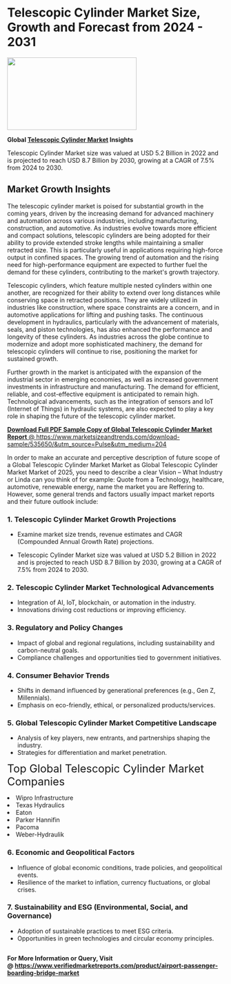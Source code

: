 <H1>Telescopic Cylinder Market Size, Growth and Forecast from 2024 - 2031</H1><img class="aligncenter size-medium wp-image-584254" src="https://thirdeyenews.in/wp-content/uploads/2024/09/Global-Market-Research-300x168.jpeg" alt="" width="300" height="168" /><p><strong>Global&nbsp;<a href="https://www.marketsizeandtrends.com/download-sample/535650/&amp;utm_source=Pulse&amp;utm_medium=204">Telescopic Cylinder Market</a> Insights</strong></p><p>Telescopic Cylinder Market size was valued at USD 5.2 Billion in 2022 and is projected to reach USD 8.7 Billion by 2030, growing at a CAGR of 7.5% from 2024 to 2030.</p><p><h2>Market Growth Insights</h2> <p>The telescopic cylinder market is poised for substantial growth in the coming years, driven by the increasing demand for advanced machinery and automation across various industries, including manufacturing, construction, and automotive. As industries evolve towards more efficient and compact solutions, telescopic cylinders are being adopted for their ability to provide extended stroke lengths while maintaining a smaller retracted size. This is particularly useful in applications requiring high-force output in confined spaces. The growing trend of automation and the rising need for high-performance equipment are expected to further fuel the demand for these cylinders, contributing to the market's growth trajectory.</p> <p><a href="#"></a></p> <p>Telescopic cylinders, which feature multiple nested cylinders within one another, are recognized for their ability to extend over long distances while conserving space in retracted positions. They are widely utilized in industries like construction, where space constraints are a concern, and in automotive applications for lifting and pushing tasks. The continuous development in hydraulics, particularly with the advancement of materials, seals, and piston technologies, has also enhanced the performance and longevity of these cylinders. As industries across the globe continue to modernize and adopt more sophisticated machinery, the demand for telescopic cylinders will continue to rise, positioning the market for sustained growth.</p> <p>Further growth in the market is anticipated with the expansion of the industrial sector in emerging economies, as well as increased government investments in infrastructure and manufacturing. The demand for efficient, reliable, and cost-effective equipment is anticipated to remain high. Technological advancements, such as the integration of sensors and IoT (Internet of Things) in hydraulic systems, are also expected to play a key role in shaping the future of the telescopic cylinder market.</p> <p><a href="#"></p><p><span class=""><strong>Download Full PDF Sample Copy of Global Telescopic Cylinder Market Report</strong> @ <a href="https://www.marketsizeandtrends.com/download-sample/535650/&amp;utm_source=Pulse&amp;utm_medium=204" target="_blank">https://www.marketsizeandtrends.com/download-sample/535650/&amp;utm_source=Pulse&amp;utm_medium=204</a></span></p><p>In order to make an accurate and perceptive description of future scope of a Global&nbsp;Telescopic Cylinder Market Market as Global&nbsp;Telescopic Cylinder Market Market of 2025, you need to describe a clear Vision &ndash; What Industry or Linda can you think of for example: Quote from a Technology, healthcare, automotive, renewable energy, name the market you are Reffering to. However, some general trends and factors usually impact market reports and their future outlook include:</p><h3>1.&nbsp;<strong>Telescopic Cylinder Market Growth Projections</strong></h3><ul><li>Examine market size trends, revenue estimates and CAGR (Compounded Annual Growth Rate) projections.</li><li><p>Telescopic Cylinder Market size was valued at USD 5.2 Billion in 2022 and is projected to reach USD 8.7 Billion by 2030, growing at a CAGR of 7.5% from 2024 to 2030.</p></li></ul><h3>2.&nbsp;<strong>Telescopic Cylinder Market Technological Advancements</strong></h3><ul><li>Integration of AI, IoT, blockchain, or automation in the industry.</li><li>Innovations driving cost reductions or improving efficiency.</li></ul><h3>3.&nbsp;<strong>Regulatory and Policy Changes</strong></h3><ul><li>Impact of global and regional regulations, including sustainability and carbon-neutral goals.</li><li>Compliance challenges and opportunities tied to government initiatives.</li></ul><h3>4.&nbsp;<strong>Consumer Behavior Trends</strong></h3><ul><li>Shifts in demand influenced by generational preferences (e.g., Gen Z, Millennials).</li><li>Emphasis on eco-friendly, ethical, or personalized products/services.</li></ul><h3>5.&nbsp;<strong>Global Telescopic Cylinder Market Competitive Landscape</strong></h3><ul><li>Analysis of key players, new entrants, and partnerships shaping the industry.</li><li>Strategies for differentiation and market penetration.</li></ul><p data-pm-slice="1 1 []"><span style="color: inherit; font-family: inherit; font-size: 25px;">Top Global Telescopic Cylinder Market Companies</span></p><div class="" data-test-id=""><p><li>Wipro Infrastructure</li><li> Texas Hydraulics</li><li> Eaton</li><li> Parker Hannifin</li><li> Pacoma</li><li> Weber-Hydraulik</li></p></div><h3>6.&nbsp;<strong>Economic and Geopolitical Factors</strong></h3><ul><li>Influence of global economic conditions, trade policies, and geopolitical events.</li><li>Resilience of the market to inflation, currency fluctuations, or global crises.</li></ul><h3>7.&nbsp;<strong>Sustainability and ESG (Environmental, Social, and Governance)</strong></h3><ul><li>Adoption of sustainable practices to meet ESG criteria.</li><li>Opportunities in green technologies and circular economy principles.</li></ul><h2><strong style="font-size: 14px;">For More Information or Query, Visit @&nbsp;</strong><a style="background-color: #ffffff; font-size: 14px;" href="https://www.marketsizeandtrends.com/report/telescopic-cylinder-market/" target="_blank">https://www.verifiedmarketreports.com/product/airport-passenger-boarding-bridge-market</a></h2>
